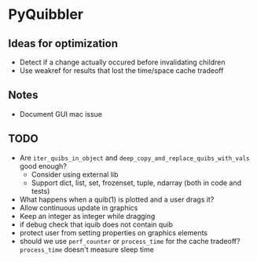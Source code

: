 # PyQuibbler

## Ideas for optimization

- Detect if a change actually occured before invalidating children
- Use weakref for results that lost the time/space cache tradeoff

## Notes

- Document GUI mac issue

## TODO

- Are `iter_quibs_in_object` and `deep_copy_and_replace_quibs_with_vals` good enough?
  - Consider using external lib
  - Support dict, list, set, frozenset, tuple, ndarray (both in code and tests)
- What happens when a quib(1) is plotted and a user drags it?
- Allow continuous update in graphics
- Keep an integer as integer while dragging
- if debug check that iquib does not contain quib
- protect user from setting properties on graphics elements
- should we use `perf_counter` or `process_time` for the cache tradeoff? `process_time` doesn't measure sleep time 